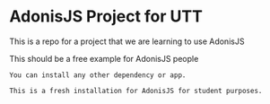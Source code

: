 AdonisJS Project for UTT
========

This is a repo for a project that we are learning to use AdonisJS

This should be a free example for AdonisJS people

    You can install any other dependency or app.

    This is a fresh installation for AdonisJS for student purposes.
